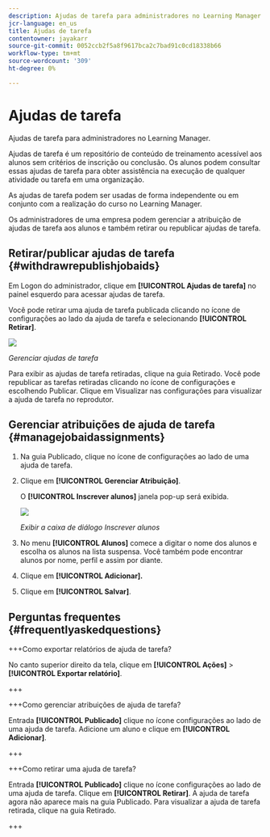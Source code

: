 ```yaml
---
description: Ajudas de tarefa para administradores no Learning Manager.
jcr-language: en_us
title: Ajudas de tarefa
contentowner: jayakarr
source-git-commit: 0052ccb2f5a8f9617bca2c7bad91c0cd18338b66
workflow-type: tm+mt
source-wordcount: '309'
ht-degree: 0%

---
```




# Ajudas de tarefa

Ajudas de tarefa para administradores no Learning Manager.

Ajudas de tarefa é um repositório de conteúdo de treinamento acessível aos alunos sem critérios de inscrição ou conclusão. Os alunos podem consultar essas ajudas de tarefa para obter assistência na execução de qualquer atividade ou tarefa em uma organização.

As ajudas de tarefa podem ser usadas de forma independente ou em conjunto com a realização do curso no Learning Manager.

Os administradores de uma empresa podem gerenciar a atribuição de ajudas de tarefa aos alunos e também retirar ou republicar ajudas de tarefa.

## Retirar/publicar ajudas de tarefa {#withdrawrepublishjobaids}

Em Logon do administrador, clique em **[!UICONTROL Ajudas de tarefa]** no painel esquerdo para acessar ajudas de tarefa.

Você pode retirar uma ajuda de tarefa publicada clicando no ícone de configurações ao lado da ajuda de tarefa e selecionando **[!UICONTROL Retirar]**.

![](assets/withdraw-job-aids-admin.png)

*Gerenciar ajudas de tarefa*

Para exibir as ajudas de tarefa retiradas, clique na guia Retirado. Você pode republicar as tarefas retiradas clicando no ícone de configurações e escolhendo Publicar. Clique em Visualizar nas configurações para visualizar a ajuda de tarefa no reprodutor.

## Gerenciar atribuições de ajuda de tarefa {#managejobaidassignments}

1. Na guia Publicado, clique no ícone de configurações ao lado de uma ajuda de tarefa.


1. Clique em **[!UICONTROL Gerenciar Atribuição]**.

   O **[!UICONTROL Inscrever alunos]** janela pop-up será exibida.

   ![](assets/enroll-learners-job-aids.png)

   *Exibir a caixa de diálogo Inscrever alunos*

1. No menu **[!UICONTROL Alunos]** comece a digitar o nome dos alunos e escolha os alunos na lista suspensa. Você também pode encontrar alunos por nome, perfil e assim por diante.
1. Clique em **[!UICONTROL Adicionar].**
1. Clique em **[!UICONTROL Salvar]**.

## Perguntas frequentes {#frequentlyaskedquestions}

+++Como exportar relatórios de ajuda de tarefa?

No canto superior direito da tela, clique em **[!UICONTROL Ações]** > **[!UICONTROL Exportar relatório]**.

+++

+++Como gerenciar atribuições de ajuda de tarefa?

Entrada **[!UICONTROL Publicado]** clique no ícone configurações ao lado de uma ajuda de tarefa. Adicione um aluno e clique em **[!UICONTROL Adicionar]**.

+++

+++Como retirar uma ajuda de tarefa?

Entrada **[!UICONTROL Publicado]** clique no ícone configurações ao lado de uma ajuda de tarefa. Clique em **[!UICONTROL Retirar]**. A ajuda de tarefa agora não aparece mais na guia Publicado. Para visualizar a ajuda de tarefa retirada, clique na guia Retirado.

+++
